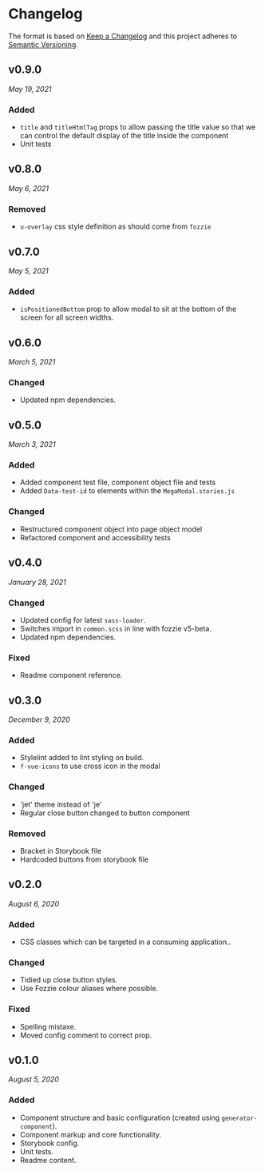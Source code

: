 # Changelog

The format is based on [Keep a Changelog](http://keepachangelog.com/en/1.0.0/)
and this project adheres to [Semantic Versioning](http://semver.org/spec/v2.0.0.html).

v0.9.0
------------------------------
*May 19, 2021*

### Added
- `title` and `titleHtmlTag` props to allow passing the title value so that we can control the default display of the title inside the component
- Unit tests


v0.8.0
------------------------------
*May 6, 2021*

### Removed
- `u-overlay` css style definition as should come from `fozzie`


v0.7.0
------------------------------
*May 5, 2021*

### Added
- `isPositionedBottom` prop to allow modal to sit at the bottom of the screen for all screen widths.


v0.6.0
------------------------------
*March 5, 2021*

### Changed
- Updated npm dependencies.


v0.5.0
------------------------------
*March 3, 2021*

### Added
- Added component test file, component object file and tests
- Added `Data-test-id` to elements within the `MegaModal.stories.js`

### Changed
- Restructured component object into page object model
- Refactored component and accessibility tests


v0.4.0
------------------------------
*January 28, 2021*

### Changed
- Updated config for latest `sass-loader`.
- Switches import in `common.scss` in line with fozzie v5-beta.
- Updated npm dependencies.

### Fixed
- Readme component reference.

v0.3.0
------------------------------
*December 9, 2020*

### Added
- Stylelint added to lint styling on build.
- `f-vue-icons` to use cross icon in the modal

### Changed
- 'jet' theme instead of 'je'
- Regular close button changed to button component

### Removed
- Bracket in Storybook file
- Hardcoded buttons from storybook file


v0.2.0
------------------------------
*August 6, 2020*

### Added
- CSS classes which can be targeted in a consuming application..

### Changed
- Tidied up close button styles.
- Use Fozzie colour aliases where possible.

### Fixed
- Spelling mistaxe.
- Moved config comment to correct prop.


v0.1.0
------------------------------
*August 5, 2020*

### Added
- Component structure and basic configuration (created using `generator-component`).
- Component markup and core functionality.
- Storybook config.
- Unit tests.
- Readme content.
